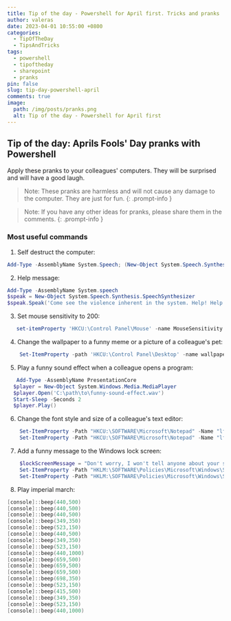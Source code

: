 ```yaml
---
title: Tip of the day - Powershell for April first. Tricks and pranks
author: valeras
date: 2023-04-01 10:55:00 +0800
categories:
  - TipOfTheDay
  - TipsAndTricks
tags:
  - powershell
  - tipoftheday
  - sharepoint
  - pranks
pin: false
slug: tip-day-powershell-april
comments: true
image:
  path: /img/posts/pranks.png
  alt: Tip of the day - Powershell for April first
---
```


## Tip of the day: Aprils Fools' Day pranks with Powershell

Apply these pranks to your colleagues' computers. They will be surprised and will have a good laugh.

> Note: These pranks are harmless and will not cause any damage to the computer. They are just for fun.
{: .prompt-info }

> Note: If you have any other ideas for pranks, please share them in the comments.
{: .prompt-info }

### Most useful commands

1. Self destruct the computer:

```powershell
Add-Type -AssemblyName System.Speech; (New-Object System.Speech.Synthesis.SpeechSynthesizer).Speak("A critical system error has occurred, the computer will self destruct in 20 . 19 . 18 . 17 . 16 . 15 . 10 . 9 . 8 . 7 . 6 . 5 . 4 . 3 . 2 . 1 . 0 . 0 . 0 .  This has been a test of the Windows Emergency Alert System");
```	

2. Help message:

```powershell
Add-Type -AssemblyName System.speech
$speak = New-Object System.Speech.Synthesis.SpeechSynthesizer
$speak.Speak('Come see the violence inherent in the system. Help! Help! Im being repressed!')
```

3. Set mouse sensitivity to 200: 

```powershell
   set-itemProperty 'HKCU:\Control Panel\Mouse' -name MouseSensitivity -value 200
```

4.  Change the wallpaper to a funny meme or a picture of a colleague's pet:

```powershell
    Set-ItemProperty -path 'HKCU:\Control Panel\Desktop' -name wallpaper -value 'C:\path\to\image.jpg'
```

5.  Play a funny sound effect when a colleague opens a program:

```powershell
   Add-Type -AssemblyName PresentationCore
  $player = New-Object System.Windows.Media.MediaPlayer
  $player.Open('C:\path\to\funny-sound-effect.wav')
  Start-Sleep -Seconds 2
  $player.Play()

```

6.  Change the font style and size of a colleague's text editor:

```powershell
    Set-ItemProperty -Path "HKCU:\SOFTWARE\Microsoft\Notepad" -Name "lfFaceName" -Value "Comic Sans MS"
    Set-ItemProperty -Path "HKCU:\SOFTWARE\Microsoft\Notepad" -Name "lfHeight" -Value "20"

```

7.  Add a funny message to the Windows lock screen:

```powershell
    $lockScreenMessage = "Don't worry, I won't tell anyone about your secret love for pineapple pizza!"
    Set-ItemProperty -Path "HKLM:\SOFTWARE\Policies\Microsoft\Windows\System" -Name "legalnoticecaption" -Value "April Fools' Day"
    Set-ItemProperty -Path "HKLM:\SOFTWARE\Policies\Microsoft\Windows\System" -Name "legalnoticetext" -Value $lockScreenMessage

```

8. Play imperial march:

```powerShell
[console]::beep(440,500)      
[console]::beep(440,500)
[console]::beep(440,500)       
[console]::beep(349,350)       
[console]::beep(523,150)       
[console]::beep(440,500)       
[console]::beep(349,350)       
[console]::beep(523,150)       
[console]::beep(440,1000)
[console]::beep(659,500)       
[console]::beep(659,500)       
[console]::beep(659,500)       
[console]::beep(698,350)       
[console]::beep(523,150)       
[console]::beep(415,500)       
[console]::beep(349,350)       
[console]::beep(523,150)       
[console]::beep(440,1000)
```
